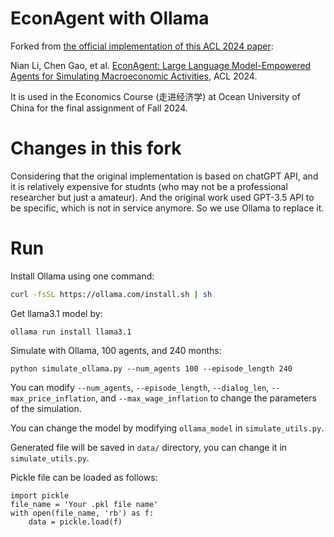 # EconAgent with Ollama

Forked from [the official implementation of this ACL 2024 paper](https://github.com/tsinghua-fib-lab/ACL24-EconAgent/tree/master):

Nian Li, Chen Gao, et al. [EconAgent: Large Language Model-Empowered Agents for Simulating Macroeconomic Activities](https://arxiv.org/abs/2310.10436), ACL 2024.

It is used in the Economics Course (走进经济学) at Ocean University of China for the final assignment of Fall 2024.

# Changes in this fork

Considering that the original implementation is based on chatGPT API, and it is relatively expensive for studnts (who may not be a professional researcher but just a amateur). And the original work used GPT-3.5 API to be specific, which is not in service anymore. So we use Ollama to replace it.

# Run

Install Ollama using one command:

```bash
curl -fsSL https://ollama.com/install.sh | sh
```

Get llama3.1 model by:

```
ollama run install llama3.1
```

Simulate with Ollama, 100 agents, and 240 months:

`python simulate_ollama.py --num_agents 100 --episode_length 240`

You can modify `--num_agents`, `--episode_length`, `--dialog_len`, `--max_price_inflation`, and `--max_wage_inflation` to change the parameters of the simulation.

You can change the model by modifying `ollama_model` in `simulate_utils.py`.

Generated file will be saved in `data/` directory, you can change it in `simulate_utils.py`.

Pickle file can be loaded as follows:
```
import pickle
file_name = 'Your .pkl file name'
with open(file_name, 'rb') as f:
    data = pickle.load(f)
```

